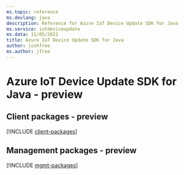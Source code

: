 ```yaml
---
ms.topic: reference
ms.devlang: java
description: Reference for Azure IoT Device Update SDK for Java
ms.service: iotdeviceupdate
ms.data: 11/05/2022
title: Azure IoT Device Update SDK for Java
author: joshfree
ms.author: jfree
---
```

# Azure IoT Device Update SDK for Java - preview

## Client packages - preview
[!INCLUDE [client-packages](iot-device-update-client-index.md)]
## Management packages - preview
[!INCLUDE [mgmt-packages](iot-device-update-mgmt-index.md)]